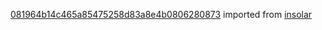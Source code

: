 [081964b14c465a85475258d83a8e4b0806280873](https://github.com/insolar/insolar/commit/081964b14c465a85475258d83a8e4b0806280873) imported from [insolar](https://github.com/insolar/insolar)
